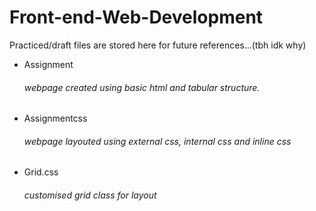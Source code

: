 # Front-end-Web-Development
<p>Practiced/draft files are stored here for future references...(tbh idk why)</p>
<ul>
  <li>Assignment</li> 
	<h6> webpage created using basic html and tabular structure. </h6>
	<li>Assignmentcss</li>
	<h6> webpage layouted using external css, internal css and inline css</h6>
	<li>Grid.css</li>
	<h6>customised grid class for layout</h6>


</ul>
  

